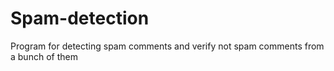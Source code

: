 # Spam-detection
Program for detecting spam comments and verify not spam comments from a bunch of them
